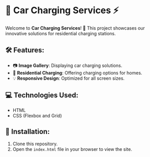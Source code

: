 # 🚗 Car Charging Services ⚡

Welcome to **Car Charging Services**! 🚙 This project showcases our innovative solutions for residential charging stations.

## 🛠 Features:
- 📷 **Image Gallery**: Displaying car charging solutions.
- 🏡 **Residential Charging**: Offering charging options for homes.
- 💡 **Responsive Design**: Optimized for all screen sizes.

## 💻 Technologies Used:
- HTML
- CSS (Flexbox and Grid)

## 📂 Installation:
1. Clone this repository.
2. Open the `index.html` file in your browser to view the site.
